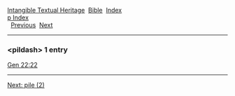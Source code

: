 [Intangible Textual Heritage](../../index)  [Bible](../index) 
[Index](index)   
[p Index](_p_)  
  [Previous](c08538)  [Next](c08540) 

------------------------------------------------------------------------

### &lt;pildash&gt; 1 entry

[Gen 22:22](../kjv/gen022.htm#022)  

------------------------------------------------------------------------

[Next: pile (2)](c08540)
